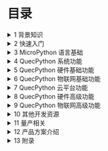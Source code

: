 # 目录

<details>
  <summary>1 背景知识</summary>

- [1.1 物联网和低代码开发](./background/iot-and-low-code.md)

- [1.2 无线通信模块简介](./background/wireless-modules.md)

- [1.3 QuecPython 简介](./background/about-qpy.md)

- [1.4 硬件选型](./background/selection-guide.md)

  </details>

<details>
  <summary>2 快速入门</summary>

- [2.1 准备工作](./quick-start/preparation.md)

- [2.2 上电与连接](./quick-start/boot-and-connect.md)

- [2.3 固件烧录](./quick-start/burn-firmware.md)

- [2.4 QPYcom 基本操作](./quick-start/qpycom-basic.md)

  </details>

<details>
  <summary>3 MicroPython 语言基础</summary>

- [3.1 基本语法规则](./mpy-syntax/rules.md)

- [3.2 变量和运算](./mpy-syntax/vars-and-ops.md)

- [3.3 程序流程控制](./mpy-syntax/flow-control.md)

- [3.4 常用容器类型](./mpy-syntax/containers.md)

- [3.5 函数](./mpy-syntax/functions.md)

  </details>

<details>
  <summary>4 QuecPython 系统功能</summary>

- [4.1 系统信息](./os/os-info.md)

- [4.2 日志功能](./os/log.md)

- [4.3 文件管理](./os/files.md)

- [4.4 时间功能](./os/time.md)

- [4.5 数据格式转换](./os/data-formattng.md)

- [4.6 电源管理](./os/power.md)

- [4.7 内存管理](./os/ram.md)

- [4.8 多线程](./os/threads.md)

- [4.9: 功耗管理](./os/pm.md)

  </details>

<details>
  <summary>5 QuecPython 硬件基础功能</summary>

- [5.1 GPIO](./hardware-basic/gpio.md)

- [5.2 外部中断](./hardware-basic/extint.md)

- [5.3 串口](./hardware-basic/uart.md)

- [5.4 I2C](./hardware-basic/i2c.md)

- [5.5 SPI](./hardware-basic/spi.md)

- [5.6 ADC](./hardware-basic/adc.md)

- [5.7 Timer](./hardware-basic/timer.md)

- [5.8 PWM](./hardware-basic/pwm.md)

- [5.9 看门狗](./hardware-basic/wdt.md)

  </details>

<details>
  <summary>6 QuecPython 物联网基础功能</summary>

- [6.1 天线、SIM 卡和网络注册](./iot-basic/preparation.md)

- [6.2 APN与数据拨号](./iot-basic/apn-datacall.md)

- [6.2 TCP 与 UDP 通信](./iot-basic/tcp-and-udp.md)

- [6.3 HTTP 通信](./iot-basic/http.md)

- [6.4 MQTT 通信](./iot-basic/mqtt.md)

- [6.5 WebSocket 通信](./iot-basic/websocket.md)

- [6.9 短信](./iot-basic/sms.md)

- [6.10 通信异常处理](./iot-basic/exceptions.md)

  </details>

<details>
  <summary>7 QuecPython 云平台功能</summary>

- [7.1 移远云](./clouds/quectel.md)

- [7.2 阿里云](./clouds/aliyun.md)

- [7.3 腾讯云](./clouds/tencent.md)

- [7.4 华为云](./clouds/huawei.md)

- [7.5 亚马逊云](./clouds/aws.md)

- [7.6 移动云](./clouds/onenet.md)

- [7.7 电信云](./clouds/ctyun.md)

  </details>

<details>
  <summary>8 QuecPython 硬件高级功能</summary>

- [8.1 屏幕显示](./hardware-advanced/screen.md)

- [8.2 LVGL](./hardware-advanced/lvgl.md)

- [8.3 摄像头](./hardware-advanced/camera.md)

- [8.4 低功耗](./hardware-advanced/pm.md)

- [8.5 音频和 TTS](./hardware-advanced/audio.md)

- [8.6 外接存储](./hardware-advanced/ext-storage.md)

- [8.7 外接以太网](./hardware-advanced/ext-ethernet.md)

- [8.8 矩阵键盘](./hardware-advanced/matrix-keypad.md)

- [8.9 BT 和 BLE](./hardware-advanced/bt-and-ble.md)

- [8.10 USB 网卡](./hardware-advanced/usb-wireless-card.md)

- [8.11 外接 WiFi](./hardware-advanced/ext-wifi.md)

  </details>

<details>
  <summary>9 QuecPython 物联网高级功能</summary>

- [9.1 APN 和数据拨号](./iot-advanced/apn-and-datacall.md)

- [9.2 语音通话](./iot-advanced/voicecall.md)

- [9.3 短信](./iot-advanced/sms.md)

- [9.4 定位](./iot-advanced/location.md)

- [9.5 OTA 升级](./iot-advanced/ota.md)

- [9.6 AES-128 加解密](./iot-advanced/aes128.md)

  </details>

<details>
  <summary>10 其他开发资源</summary>

- [10.1 QuecPython 编程框架](./other-resources/programming-framework.md)

- [10.2 HeliosSDK](./other-resources/helios-sdk.md)

  </details>

<details>
  <summary>11 量产相关</summary>

- [11.1 脚本加密和固件打包](./mass-production/encryption-and-packaging.md)

- [11.2 备份分区和数据安全区的使用](./mass-production/data-backup.md)

- [11.3 量产工具使用](./mass-production/production-tools.md)

- [11.4 产测工具使用](./mass-production/testing-tools.md)

- [11.5 硬件设计和生产注意事项](./mass-production/considerations.md)

  </details>

<details>
  <summary>12 产品方案介绍</summary>

- [12.1 DTU](./solutions/dtu.md)

- [12.2 定位器](./solutions/tracker.md)

- [12.3 对讲机](./solutions/poc.md)

- [12.4 电表](./solutions/smart-meter.md)

- [12.5 云喇叭](./solutions/payment-speaker.md)

- [12.6 门磁开关](./solutions/door-sensor.md)

- [12.7 学生卡](./solutions/student-card.md)

- [12.8 充电桩](./solutions/charging-pile.md)

  </details>

<details>
  <summary>13 附录</summary>

- [13.1 QuecPython 开发板板载资源列表](./appendix/evb-resources.md)

- [13.2 QuecPython 错误码汇总](./appendix/error-code.md)

- [13.3 QuecPython 异常处理流程](./appendix/exception-handling.md)

  </details>
